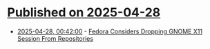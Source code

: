 # [Published on 2025-04-28](index.md)

* [2025-04-28, 00:42:00](https://soylentnews.org/article.pl?sid=25/04/26/1713213&from=rss) - [Fedora Considers Dropping GNOME X11 Session From Repositories](https://soylentnews.org/article.pl?sid=25/04/26/1713213&from=rss)
